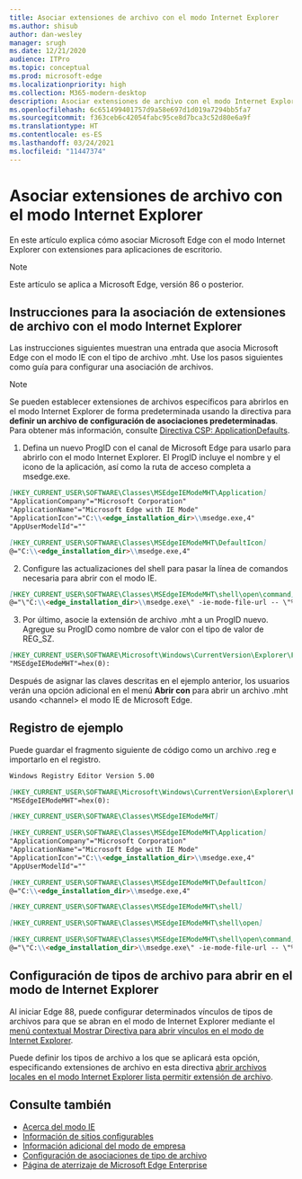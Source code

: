 ```yaml
---
title: Asociar extensiones de archivo con el modo Internet Explorer
ms.author: shisub
author: dan-wesley
manager: srugh
ms.date: 12/21/2020
audience: ITPro
ms.topic: conceptual
ms.prod: microsoft-edge
ms.localizationpriority: high
ms.collection: M365-modern-desktop
description: Asociar extensiones de archivo con el modo Internet Explorer
ms.openlocfilehash: 6c651499401757d9a58e697d1d019a7294bb5fa7
ms.sourcegitcommit: f363ceb6c42054fabc95ce8d7bca3c52d80e6a9f
ms.translationtype: HT
ms.contentlocale: es-ES
ms.lasthandoff: 03/24/2021
ms.locfileid: "11447374"
---
```

# <a name="associate-file-extensions-with-internet-explorer-mode"></a>Asociar extensiones de archivo con el modo Internet Explorer

En este artículo explica cómo asociar Microsoft Edge con el modo Internet Explorer con extensiones para aplicaciones de escritorio.

> [!NOTE]
> Este artículo se aplica a Microsoft Edge, versión 86 o posterior.

## <a name="guidance-for-file-extension-association-with-internet-explorer-mode"></a>Instrucciones para la asociación de extensiones de archivo con el modo Internet Explorer

Las instrucciones siguientes muestran una entrada que asocia Microsoft Edge con el modo IE con el tipo de archivo .mht. Use los pasos siguientes como guía para configurar una asociación de archivos.

> [!NOTE]
> Se pueden establecer extensiones de archivos específicos para abrirlos en el modo Internet Explorer de forma predeterminada usando la directiva para **definir un archivo de configuración de asociaciones predeterminadas**. Para obtener más información, consulte [Directiva CSP: ApplicationDefaults](/windows/client-management/mdm/policy-csp-applicationdefaults#applicationdefaults-defaultassociationsconfiguration).

1. Defina un nuevo ProgID con el canal de Microsoft Edge para usarlo para abrirlo con el modo Internet Explorer. El ProgID incluye el nombre y el icono de la aplicación, así como la ruta de acceso completa a msedge.exe.

```markdown
[HKEY_CURRENT_USER\SOFTWARE\Classes\MSEdgeIEModeMHT\Application]
"ApplicationCompany"="Microsoft Corporation"
"ApplicationName"="Microsoft Edge with IE Mode"
"ApplicationIcon"="C:\\<edge_installation_dir>\\msedge.exe,4"
"AppUserModelId"=""
```

```markdown
[HKEY_CURRENT_USER\SOFTWARE\Classes\MSEdgeIEModeMHT\DefaultIcon]
@="C:\\<edge_installation_dir>\\msedge.exe,4"
```

2. Configure las actualizaciones del shell para pasar la línea de comandos necesaria para abrir con el modo IE.

```markdown
[HKEY_CURRENT_USER\SOFTWARE\Classes\MSEdgeIEModeMHT\shell\open\command]
@="\"C:\\<edge_installation_dir>\\msedge.exe\" -ie-mode-file-url -- \"%1\""
```

3. Por último, asocie la extensión de archivo .mht a un ProgID nuevo. Agregue su ProgID como nombre de valor con el tipo de valor de REG_SZ.

```markdown
[HKEY_CURRENT_USER\SOFTWARE\Microsoft\Windows\CurrentVersion\Explorer\FileExts\.mht\OpenWithProgids]
"MSEdgeIEModeMHT"=hex(0):
```

Después de asignar las claves descritas en el ejemplo anterior, los usuarios verán una opción adicional en el menú **Abrir con** para abrir un archivo .mht usando \<channel\> el modo IE de Microsoft Edge.

## <a name="registry-example"></a>Registro de ejemplo

Puede guardar el fragmento siguiente de código como un archivo .reg e importarlo en el registro.

```markdown
Windows Registry Editor Version 5.00

[HKEY_CURRENT_USER\SOFTWARE\Microsoft\Windows\CurrentVersion\Explorer\FileExts\.mht\OpenWithProgids]
"MSEdgeIEModeMHT"=hex(0):

[HKEY_CURRENT_USER\SOFTWARE\Classes\MSEdgeIEModeMHT]

[HKEY_CURRENT_USER\SOFTWARE\Classes\MSEdgeIEModeMHT\Application]
"ApplicationCompany"="Microsoft Corporation"
"ApplicationName"="Microsoft Edge with IE Mode"
"ApplicationIcon"="C:\\<edge_installation_dir>\\msedge.exe,4"
"AppUserModelId"=""

[HKEY_CURRENT_USER\SOFTWARE\Classes\MSEdgeIEModeMHT\DefaultIcon]
@="C:\\<edge_installation_dir>\\msedge.exe,4"

[HKEY_CURRENT_USER\SOFTWARE\Classes\MSEdgeIEModeMHT\shell]

[HKEY_CURRENT_USER\SOFTWARE\Classes\MSEdgeIEModeMHT\shell\open]

[HKEY_CURRENT_USER\SOFTWARE\Classes\MSEdgeIEModeMHT\shell\open\command]
@="\"C:\\<edge_installation_dir>\\msedge.exe\" -ie-mode-file-url -- \"%1\""

```
## <a name="configuring-file-types-to-open-in-internet-explorer-mode"></a>Configuración de tipos de archivo para abrir en el modo de Internet Explorer

Al iniciar Edge 88, puede configurar determinados vínculos de tipos de archivos para que se abran en el modo de Internet Explorer mediante el [menú contextual Mostrar Directiva para abrir vínculos en el modo de Internet Explorer](./microsoft-edge-policies.md#show-context-menu-to-open-a-link-in-internet-explorer-mode). 

Puede definir los tipos de archivo a los que se aplicará esta opción, especificando extensiones de archivo en esta directiva [abrir archivos locales en el modo Internet Explorer lista permitir extensión de archivo](./microsoft-edge-policies.md#internetexplorerintegrationlocalfileextensionallowlist). 

## <a name="see-also"></a>Consulte también

- [Acerca del modo IE](./edge-ie-mode.md)
- [Información de sitios configurables](./edge-learnmore-configurable-sites-ie-mode.md)
- [Información adicional del modo de empresa](/internet-explorer/ie11-deploy-guide/enterprise-mode-overview-for-ie11)
- [Configuración de asociaciones de tipo de archivo](/windows/win32/shell/fa-file-types)
- [Página de aterrizaje de Microsoft Edge Enterprise](https://aka.ms/EdgeEnterprise)